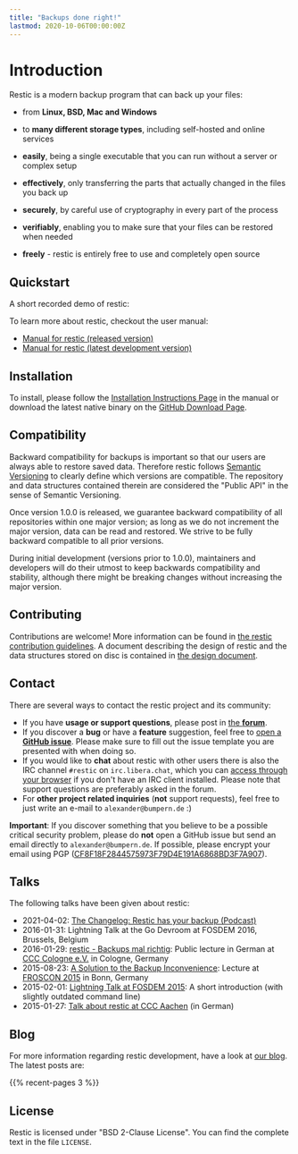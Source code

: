 ```yaml
---
title: "Backups done right!"
lastmod: 2020-10-06T00:00:00Z
---
```


# Introduction

Restic is a modern backup program that can back up your files:

 * from **Linux, BSD, Mac and Windows**
 
 * to **many different storage types**, including self-hosted and online services

 * **easily**, being a single executable that you can run without a server or complex setup

 * **effectively**, only transferring the parts that actually changed in the files you back up

 * **securely**, by careful use of cryptography in every part of the process

 * **verifiably**, enabling you to make sure that your files can be restored when needed

 * **freely** - restic is entirely free to use and completely open source

## Quickstart

A short recorded demo of restic:

<script type="text/javascript" src="https://asciinema.org/a/anro1vq39k80ae7c46s9nj6bs.js" id="asciicast-23554" async></script>

To learn more about restic, checkout the user manual:

 * [Manual for restic (released version)](https://restic.readthedocs.io/en/stable/)
 * [Manual for restic (latest development version)](https://restic.readthedocs.io/en/latest/)

## Installation

To install, please follow the [Installation Instructions Page](https://restic.readthedocs.io/en/stable/020_installation.html) in the manual or download the latest native binary on the [GitHub Download Page](https://github.com/restic/restic/releases/latest).

## Compatibility

Backward compatibility for backups is important so that our users are always able to restore saved data. Therefore restic follows [Semantic Versioning](http://semver.org) to clearly define which versions are compatible. The repository and data structures contained therein are considered the "Public API" in the sense of Semantic Versioning.

Once version 1.0.0 is released, we guarantee backward compatibility of all repositories within one major version; as long as we do not increment the major version, data can be read and restored. We strive to be fully backward compatible to all prior versions.

During initial development (versions prior to 1.0.0), maintainers and developers will do their utmost to keep backwards compatibility and stability, although there might be breaking changes without increasing the major version.

## Contributing

Contributions are welcome! More information can be found in [the restic contribution guidelines](https://github.com/restic/restic/blob/master/CONTRIBUTING.md). A document describing the design of restic and the data structures stored on disc is contained in [the design document](http://restic.readthedocs.io/en/latest/100_references.html#design).

## Contact

There are several ways to contact the restic project and its community:

 * If you have **usage or support questions**, please post in [the **forum**](https://forum.restic.net/).
 * If you discover a **bug** or have a **feature** suggestion, feel free to [open a **GitHub issue**](https://github.com/restic/restic/issues/new/choose). Please make sure to fill out the issue template you are presented with when doing so.
 * If you would like to **chat** about restic with other users there is also the IRC channel `#restic` on `irc.libera.chat`, which you can [access through your browser](https://kiwiirc.com/nextclient/#ircs://irc.libera.chat:6697/#restic) if you don't have an IRC client installed. Please note that support questions are preferably asked in the forum.
 * For **other project related inquiries** (**not** support requests), feel free to just write an e-mail to `alexander@bumpern.de` :)

**Important**: If you discover something that you believe to be a possible critical security problem, please do **not** open a GitHub issue but send an email directly to `alexander@bumpern.de`. If possible, please encrypt your email using PGP ([CF8F18F2844575973F79D4E191A6868BD3F7A907](gpg-key-alex.asc)).

## Talks

The following talks have been given about restic:

 * 2021-04-02: [The Changelog: Restic has your backup (Podcast)](https://changelog.com/podcast/434)
 * 2016-01-31: Lightning Talk at the Go Devroom at FOSDEM 2016, Brussels, Belgium
 * 2016-01-29: [restic - Backups mal richtig](https://media.ccc.de/v/c4.openchaos.2016.01.restic): Public lecture in German at [CCC Cologne e.V.](https://koeln.ccc.de) in Cologne, Germany
 * 2015-08-23: [A Solution to the Backup Inconvenience](https://media.ccc.de/browse/conferences/froscon/2015/froscon2015-1515-a_solution_to_the_backup_inconvenience.html): Lecture at [FROSCON 2015](https://www.froscon.de) in Bonn, Germany
 * 2015-02-01: [Lightning Talk at FOSDEM 2015](https://www.youtube.com/watch?v=oM-MfeflUZ8&t=11m40s): A short introduction (with slightly outdated command line)
 * 2015-01-27: [Talk about restic at CCC Aachen](https://video.fsmpi.rwth-aachen.de/cccac/4442) (in German)

## Blog

For more information regarding restic development, have a look at [our blog](/blog). The latest posts are:

{{% recent-pages 3 %}}

## License

Restic is licensed under "BSD 2-Clause License". You can find the complete text in the file `LICENSE`.
